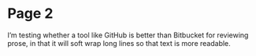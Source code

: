 # Page 2

I’m testing whether a tool like GitHub is better than Bitbucket for reviewing prose, in that it will soft wrap long lines so that text is more readable.